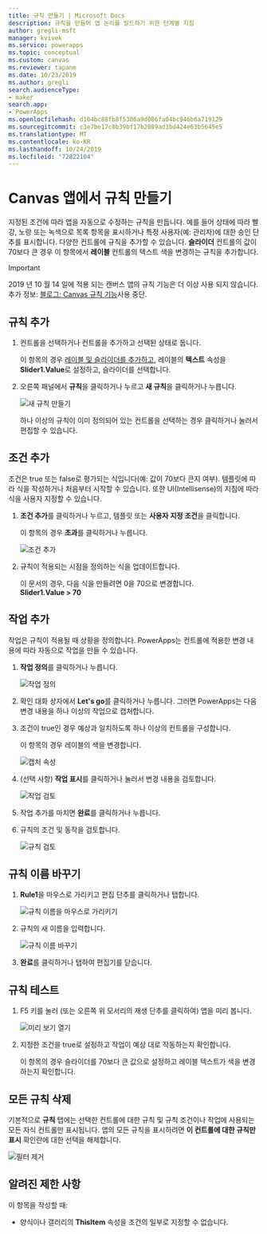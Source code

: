 ```yaml
---
title: 규칙 만들기 | Microsoft Docs
description: 규칙을 만들어 앱 논리를 빌드하기 위한 단계별 지침
author: gregli-msft
manager: kvivek
ms.service: powerapps
ms.topic: conceptual
ms.custom: canvas
ms.reviewer: tapanm
ms.date: 10/23/2019
ms.author: gregli
search.audienceType:
- maker
search.app:
- PowerApps
ms.openlocfilehash: d104bc88fb8f5306a9d086fa04bc946b6a719129
ms.sourcegitcommit: c3e7be17c8b39bf17b2089ad3bd424e63b5645e5
ms.translationtype: MT
ms.contentlocale: ko-KR
ms.lasthandoff: 10/24/2019
ms.locfileid: "72822104"
---
```

# <a name="create-a-rule-in-canvas-apps"></a>Canvas 앱에서 규칙 만들기
지정된 조건에 따라 앱을 자동으로 수정하는 규칙을 만듭니다. 예를 들어 상태에 따라 빨강, 노랑 또는 녹색으로 목록 항목을 표시하거나 특정 사용자(예: 관리자)에 대한 승인 단추를 표시합니다. 다양한 컨트롤에 규칙을 추가할 수 있습니다. **슬라이더** 컨트롤의 값이 70보다 큰 경우 이 항목에서 **레이블** 컨트롤의 텍스트 색을 변경하는 규칙을 추가합니다.

> [!IMPORTANT]
> 2019 년 10 월 14 일에 적용 되는 캔버스 앱의 규칙 기능은 더 이상 사용 되지 않습니다. 추가 정보: [블로그: Canvas 규칙 기능](https://powerapps.microsoft.com/blog/canvas-rules-feature-deprecation/)사용 중단.

## <a name="add-a-rule"></a>규칙 추가
1. 컨트롤을 선택하거나 컨트롤을 추가하고 선택된 상태로 둡니다.

    이 항목의 경우 [레이블 및 슬라이더를 추가하고](add-configure-controls.md), 레이블의 **텍스트** 속성을 **Slider1.Value**로 설정하고, 슬라이더를 선택합니다.

1. 오른쪽 패널에서 **규칙**을 클릭하거나 누르고 **새 규칙**을 클릭하거나 누릅니다.

    ![새 규칙 만들기](./media/working-with-rules/new-rule.png)

    하나 이상의 규칙이 이미 정의되어 있는 컨트롤을 선택하는 경우 클릭하거나 눌러서 편집할 수 있습니다.  

## <a name="add-a-condition"></a>조건 추가
조건은 true 또는 false로 평가되는 식입니다(예: 값이 70보다 큰지 여부). 템플릿에 따라 식을 작성하거나 처음부터 시작할 수 있습니다. 또한 UI(Intellisense)의 지침에 따라 식을 사용자 지정할 수 있습니다.

1. **조건 추가**를 클릭하거나 누르고, 템플릿 또는 **사용자 지정 조건**을 클릭합니다.

    이 항목의 경우 **초과**를 클릭하거나 누릅니다.

    ![조건 추가](./media/working-with-rules/rule-conditions.png)

1. 규칙이 적용되는 시점을 정의하는 식을 업데이트합니다.

    이 문서의 경우, 다음 식을 만들려면 0을 70으로 변경합니다.  <br>**Slider1.Value > 70**

## <a name="add-an-action"></a>작업 추가
작업은 규칙이 적용될 때 상황을 정의합니다. PowerApps는 컨트롤에 적용한 변경 내용에 따라 자동으로 작업을 만들 수 있습니다.

1. **작업 정의**를 클릭하거나 누릅니다.

    ![작업 정의](./media/working-with-rules/rule-define-actions.png)

1. 확인 대화 상자에서 **Let's go**를 클릭하거나 누릅니다. 그러면 PowerApps는 다음 변경 내용을 하나 이상의 작업으로 캡처합니다.

1. 조건이 true인 경우 예상과 일치하도록 하나 이상의 컨트롤을 구성합니다.

    이 항목의 경우 레이블의 색을 변경합니다.

    ![캡처 속성](./media/working-with-rules/rule-capture-properties.png)

1. (선택 사항) **작업 표시**를 클릭하거나 눌러서 변경 내용을 검토합니다.

    ![작업 검토](./media/working-with-rules/rule-review-actions.png)

1. 작업 추가를 마치면 **완료**를 클릭하거나 누릅니다.

1. 규칙의 조건 및 동작을 검토합니다.

    ![규칙 검토](./media/working-with-rules/rule-review.png)

## <a name="rename-the-rule"></a>규칙 이름 바꾸기

1. **Rule1**을 마우스로 가리키고 편집 단추를 클릭하거나 탭합니다.

    ![규칙 이름을 마우스로 가리키기](./media/working-with-rules/hover-over-rules_name.png)

1. 규칙의 새 이름을 입력합니다.

    ![규칙 이름 바꾸기](./media/working-with-rules/rename-rule.png)

1. **완료**를 클릭하거나 탭하여 편집기를 닫습니다.

## <a name="test-the-rule"></a>규칙 테스트
1. F5 키를 눌러 (또는 오른쪽 위 모서리의 재생 단추를 클릭하여) 앱을 미리 봅니다.

    ![미리 보기 열기](./media/working-with-rules/open-preview.png)

1. 지정한 조건을 true로 설정하고 작업이 예상 대로 작동하는지 확인합니다.

    이 항목의 경우 슬라이더를 70보다 큰 값으로 설정하고 레이블 텍스트가 색을 변경하는지 확인합니다.

## <a name="see-all-rules"></a>모든 규칙 삭제
기본적으로 **규칙** 탭에는 선택한 컨트롤에 대한 규칙 및 규칙 조건이나 작업에 사용되는 모든 자식 컨트롤만 표시됩니다. 앱의 모든 규칙을 표시하려면 **이 컨트롤에 대한 규칙만 표시** 확인란에 대한 선택을 해제합니다.

![필터 제거](./media/working-with-rules/rules-filter.png)

## <a name="known-limitations"></a>알려진 제한 사항
이 항목을 작성할 때:

* 양식이나 갤러리의 **ThisItem** 속성을 조건의 일부로 지정할 수 없습니다.
